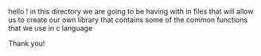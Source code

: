 hello !
in this directory we are going to be having with in files that will allow us to create 
our own library that contains some of the common functions that we use in c language

Thank you!
